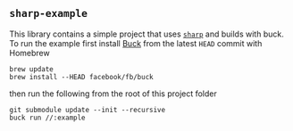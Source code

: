 `sharp-example`
---------------

This library contains a simple project that uses
[`sharp`](https://github.com/aary/sharp) and builds with buck.  To run the
example first install [Buck](https://github.com/facebook/buck) from the latest
`HEAD` commit with Homebrew

``` shell
brew update
brew install --HEAD facebook/fb/buck
```

then run the following from the root of this project folder

```
git submodule update --init --recursive
buck run //:example
```
